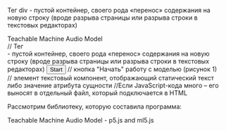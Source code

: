 Тег div - пустой контейнер, своего рода «перенос» содержания на новую строку (вроде разрыва страницы или разрыва строки в текстовых редакторах)

<div>Teachable Machine Audio Model</div> // Тег <div> - пустой контейнер, своего рода «перенос» содержания на новую строку (вроде разрыва страницы или разрыва строки в текстовых редакторах)
<button type="button" onclick="init()">Start</button> // кнопка "Начать" работу с моделью (рисунок 1)
<div id="label-container"></div> // элемент <label> текстовый компонент, отображающий статический текст либо значение атрибута сущности
<script src="https://cdn.jsdelivr.net/npm/@tensorflow/tfjs@1.3.1/dist/tf.min.js"></script> //Если JavaScript-кода много – его выносят в отдельный файл, который подключается в HTML
<script src="https://cdn.jsdelivr.net/npm/@tensorflow-models/speech-commands@0.4.0/dist/speech-commands.min.js"></script>

<script type="text/javascript"> //браузер понимает, что содержимое тега <script> должно быть интерпретировано как код на JavaScript, и выполняет его соответствующим образом

    async function createModel() { //ключевое слово async перед функцией гарантирует, что эта функция в любом случае вернёт промис(как я поняла это, что-то вроде def, а промис это - return <значение>)
        const checkpointURL = URL + "model.json"; // создаём константу - модель топологии
        const metadataURL = URL + "metadata.json"; // создаём константу - модель метадата

        const recognizer = speechCommands.create( //фнкция которая будет распознавать речь с помощью web speech API
            "BROWSER_FFT", // тип преобразования Фурье, для спектрального анализа звуковых данных
            undefined, // функция словаря речевых команд, не имеющих пользу для модели
            checkpointURL,
            metadataURL);

        // убедимся, что модель и метаданные загружаются через HTTPS-запросы.
        await recognizer.ensureModelLoaded();

        return recognizer;
    }

    async function init() {
        const recognizer = await createModel(); //await приостанавливает выполнение функции async и ожидает ответа от переданного Promise, затем возобновляя выполнение функции async и возвращая полученное значение
        const classLabels = recognizer.wordLabels(); // получим метки классов
        const labelContainer = document.getElementById("label-container");
        for (let i = 0; i < classLabels.length; i++) { //видимо для каждого созданного контейнера создаём свою метку классов
            labelContainer.appendChild(document.createElement("div"));
        }

        // функция listen() принимает 2 аргумента:
        // 1. Функция обратного вызова, которая вызывается каждый раз, когда распознается слово
        // 2. Объект конфигурации с настраиваемыми полями
	// этой функцией мы можем количественно оценить ошибку модели: чем меньшую вероятность модель назначает верному элементу, тем сильнее ошибка
        recognizer.listen(result => {
            const scores = result.scores; // вероятность предсказания для каждого класса(вместо одного числа модель должна предсказывать распределение вероятностей на множестве)
            // визуализировать оценки вероятности для каждого класса (зависимость между исходными данными и целевыми данными)
            for (let i = 0; i < classLabels.length; i++) {  // Таким образом мы позволим модели "сомневаться" в предсказании
                const classPrediction = classLabels[i] + ": " + result.scores[i].toFixed(2);
                labelContainer.childNodes[i].innerHTML = classPrediction;
            }
        }, {
            includeSpectrogram: true, //  в случае, если прослушивание должно вернуть result.spectrogram
            probabilityThreshold: 0.75, //порог вероятности
            invokeCallbackOnNoiseAndUnknown: true, (1 в listen())
            overlapFactor: 0.50 // вероятно, нужно от 0,5 до 0,75
        });

        // Остановите распознавание за 5 секунд
        // setTimeout(() => recognizer.stopListening(), 5000); ??? не поняла про какую функцию речь
    }
</script>

Рассмотрим библиотеку, которую составила программа:

<div>Teachable Machine Audio Model - p5.js and ml5.js</div>
<script src="https://cdnjs.cloudflare.com/ajax/libs/p5.js/0.9.0/p5.min.js"></script>
<script src="https://cdnjs.cloudflare.com/ajax/libs/p5.js/0.9.0/addons/p5.dom.min.js"></script>
<script src="https://unpkg.com/ml5@latest/dist/ml5.min.js"></script>
<script type="text/javascript">
  // Глобальная переменная для хранения классификатора
let classifier;

// заведём метку
let label = 'listening...';

// Teachable Machine model URL:
let soundModel = 'https://teachablemachine.withgoogle.com/models/C95zKtD-T/';


function preload() {
  // загрузим модель
  classifier = ml5.soundClassifier(soundModel + 'model.json');
}

function setup() {
  createCanvas(320, 240);
  // начнём классификацию
  // звуковая модель будет постоянно слушать микрофон
  classifier.classify(gotResult);
}

function draw() {
  background(0);
  // Нарисуем метку на холсте? далее её параметры
  fill(255);
  textSize(32);
  textAlign(CENTER, CENTER);
  text(label, width / 2, height / 2);
}


// Модель, распознающая звук, вызовет это событие.
function gotResult(error, results) { //обработка при ошибках
  if (error) {
    console.error(error);
    return;
  }
  // Результаты представляют собой упорядоченный массив
  // console.log(results[0]);
  label = results[0].label;
}
</script>

